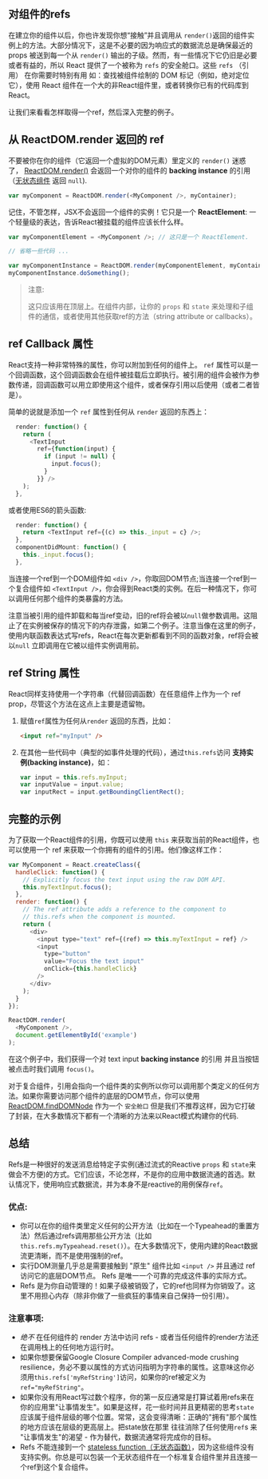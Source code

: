 ## 对组件的refs

在建立你的组件以后，你也许发现你想“接触”并且调用从 `render()`返回的组件实例上的方法。大部分情况下，这是不必要的因为响应式的数据流总是确保最近的 props 被送到每一个从 `render()` 输出的子级。然而，有一些情况下它仍旧是必要或者有益的，所以 React 提供了一个被称为 `refs` 的安全舱口。这些 `refs` （引用） 在你需要时特别有用 如：查找被组件绘制的 DOM 标记（例如，绝对定位它），使用 React 组件在一个大的非React组件里，或者转换你已有的代码库到React。

让我们来看看怎样取得一个ref，然后深入完整的例子。

## 从 ReactDOM.render 返回的 ref

不要被你在你的组件（它返回一个虚拟的DOM元素）里定义的 `render()` 迷惑了， [ReactDOM.render()](http://reactjs.cn/react/docs/top-level-api.html#reactdom.render) 会返回一个对你的组件的 **backing instance** 的引用（[无状态组件](http://reactjs.cn/react/docs/reusable-components.html#stateless-functions) 返回 `null`).

```js
var myComponent = ReactDOM.render(<MyComponent />, myContainer);
```

记住，不管怎样，JSX不会返回一个组件的实例！它只是一个 **ReactElement**: 一个轻量级的表达，告诉React被挂载的组件应该长什么样。

```js
var myComponentElement = <MyComponent />; // 这只是一个 ReactElement.

// 省略一些代码 ...

var myComponentInstance = ReactDOM.render(myComponentElement, myContainer);
myComponentInstance.doSomething();
```

> 注意:
>
> 这只应该用在顶层上。在组件内部，让你的 `props` 和 `state` 来处理和子组件的通信，或者使用其他获取ref的方法（string attribute or callbacks）。

## ref Callback 属性

React支持一种非常特殊的属性，你可以附加到任何的组件上。 `ref` 属性可以是一个回调函数，这个回调函数会在组件被挂载后立即执行。被引用的组件会被作为参数传递，回调函数可以用立即使用这个组件，或者保存引用以后使用（或者二者皆是）。

简单的说就是添加一个 `ref` 属性到任何从 `render` 返回的东西上：

```js
  render: function() {
    return (
      <TextInput
        ref={function(input) {
          if (input != null) {
            input.focus();
          }
        }} />
    );
  },
```
或者使用ES6的箭头函数:

```js
  render: function() {
    return <TextInput ref={(c) => this._input = c} />;
  },
  componentDidMount: function() {
    this._input.focus();
  },
```

当连接一个ref到一个DOM组件如 `<div />`，你取回DOM节点;当连接一个ref到一个复合组件如 `<TextInput />`，你会得到React类的实例。在后一种情况下，你可以调用任何那个组件的类暴露的方法。

注意当被引用的组件卸载和每当ref变动，旧的ref将会被以`null`做参数调用。这阻止了在实例被保存的情况下的内存泄露，如第二个例子。注意当像在这里的例子，使用内联函数表达式写refs，React在每次更新都看到不同的函数对象，ref将会被以`null` 立即调用在它被以组件实例调用前。

## ref String 属性

React同样支持使用一个字符串（代替回调函数）在任意组件上作为一个 ref prop，尽管这个方法在这点上主要是遗留物。

1. 赋值`ref`属性为任何从`render` 返回的东西，比如：

    ```html
    <input ref="myInput" />
    ```

2. 在其他一些代码中（典型的如事件处理的代码），通过`this.refs`访问 **支持实例(backing instance)**，如：

    ```javascript
    var input = this.refs.myInput;
    var inputValue = input.value;
    var inputRect = input.getBoundingClientRect();
    ```

## 完整的示例

为了获取一个React组件的引用，你既可以使用 `this` 来获取当前的React组件，也可以使用一个 ref 来获取一个你拥有的组件的引用。他们像这样工作：

```javascript
var MyComponent = React.createClass({
  handleClick: function() {
    // Explicitly focus the text input using the raw DOM API.
    this.myTextInput.focus();
  },
  render: function() {
    // The ref attribute adds a reference to the component to
    // this.refs when the component is mounted.
    return (
      <div>
        <input type="text" ref={(ref) => this.myTextInput = ref} />
        <input
          type="button"
          value="Focus the text input"
          onClick={this.handleClick}
        />
      </div>
    );
  }
});

ReactDOM.render(
  <MyComponent />,
  document.getElementById('example')
);
```

在这个例子中，我们获得一个对 text input **backing instance** 的引用 并且当按钮被点击时我们调用 `focus()`。

对于复合组件，引用会指向一个组件类的实例所以你可以调用那个类定义的任何方法。如果你需要访问那个组件的底层的DOM节点，你可以使用 [ReactDOM.findDOMNode](http://reactjs.cn/react/docs/top-level-api.html#reactdom.finddomnode) 作为一个 `安全舱口` 但是我们不推荐这样，因为它打破了封装，在大多数情况下都有一个清晰的方法来以React模式构建你的代码.

## 总结

Refs是一种很好的发送消息给特定子实例(通过流式的Reactive `props` 和 `state`来做会不方便)的方式。它们应该，不论怎样，不是你的应用中数据流通的首选。默认情况下，使用响应式数据流，并为本身不是reactive的用例保存`ref`。

### 优点:

- 你可以在你的组件类里定义任何的公开方法（比如在一个Typeahead的重置方法）然后通过refs调用那些公开方法（比如`this.refs.myTypeahead.reset()`）。在大多数情况下，使用内建的React数据流更清晰，而不是使用强制的ref。
- 实行DOM测量几乎总是需要接触到 "原生" 组件比如 `<input />` 并且通过 ref 访问它的底层DOM节点。 Refs 是唯一一个可靠的完成这件事的实际方式。
- Refs 是为你自动管理的！如果子级被销毁了，它的ref也同样为你销毁了。这里不用担心内存（除非你做了一些疯狂的事情来自己保持一份引用）。

### 注意事项:

- *绝不* 在任何组件的 render 方法中访问 refs - 或者当任何组件的render方法还在调用栈上的任何地方运行时。
- 如果你想要保留Google Closure Compiler advanced-mode crushing resilience，务必不要以属性的方式访问指明为字符串的属性。这意味这你必须用`this.refs['myRefString']`访问，如果你的ref被定义为`ref="myRefString"`。
- 如果你没有用React写过数个程序，你的第一反应通常是打算试着用refs来在你的应用里"让事情发生"。如果是这样，花一些时间并且更精密的思考`state`应该属于组件层级的哪个位置。常常，这会变得清晰：正确的"拥有"那个属性的地方应该在层级的更高层上。把state放在那里 往往消除了任何使用`ref`s 来 "让事情发生"的渴望 - 作为替代，数据流通常将完成你的目标。
- Refs 不能连接到一个 [stateless function（无状态函数）](http://reactjs.cn/react/docs/reusable-components.html#stateless-functions)，因为这些组件没有支持实例。你总是可以包装一个无状态组件在一个标准复合组件里并且连接一个ref到这个复合组件。

